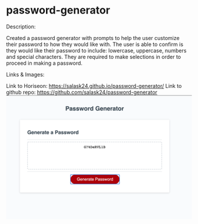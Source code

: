 # password-generator
Description:

Created a password generator with prompts to help the user customize their password to how they would like with. The user is able to confirm is they would like their password to include: lowercase, uppercase, numbers and special characters. They are required to make selections in order to proceed in making a password.


Links & Images:

Link to Horiseon: https://salask24.github.io/password-generator/
Link to github repo: https://github.com/salask24/password-generator
![Screenshot](assets/pwg_screenshot.png)